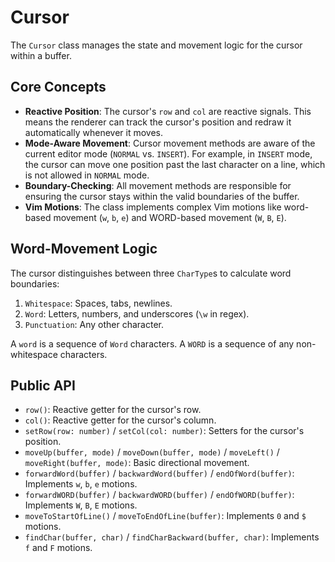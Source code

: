 # Cursor

The `Cursor` class manages the state and movement logic for the cursor within a buffer.

## Core Concepts

-   **Reactive Position**: The cursor's `row` and `col` are reactive signals. This means the renderer can track the cursor's position and redraw it automatically whenever it moves.
-   **Mode-Aware Movement**: Cursor movement methods are aware of the current editor mode (`NORMAL` vs. `INSERT`). For example, in `INSERT` mode, the cursor can move one position past the last character on a line, which is not allowed in `NORMAL` mode.
-   **Boundary-Checking**: All movement methods are responsible for ensuring the cursor stays within the valid boundaries of the buffer.
-   **Vim Motions**: The class implements complex Vim motions like word-based movement (`w`, `b`, `e`) and WORD-based movement (`W`, `B`, `E`).

## Word-Movement Logic

The cursor distinguishes between three `CharType`s to calculate word boundaries:

1.  `Whitespace`: Spaces, tabs, newlines.
2.  `Word`: Letters, numbers, and underscores (`\w` in regex).
3.  `Punctuation`: Any other character.

A `word` is a sequence of `Word` characters. A `WORD` is a sequence of any non-whitespace characters.

## Public API

-   `row()`: Reactive getter for the cursor's row.
-   `col()`: Reactive getter for the cursor's column.
-   `setRow(row: number)` / `setCol(col: number)`: Setters for the cursor's position.
-   `moveUp(buffer, mode)` / `moveDown(buffer, mode)` / `moveLeft()` / `moveRight(buffer, mode)`: Basic directional movement.
-   `forwardWord(buffer)` / `backwardWord(buffer)` / `endOfWord(buffer)`: Implements `w`, `b`, `e` motions.
-   `forwardWORD(buffer)` / `backwardWORD(buffer)` / `endOfWORD(buffer)`: Implements `W`, `B`, `E` motions.
-   `moveToStartOfLine()` / `moveToEndOfLine(buffer)`: Implements `0` and `$` motions.
-   `findChar(buffer, char)` / `findCharBackward(buffer, char)`: Implements `f` and `F` motions.
